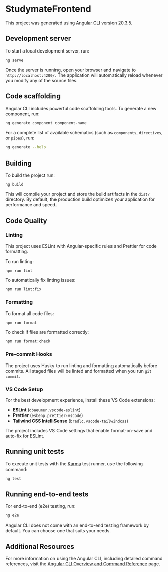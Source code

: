 # StudymateFrontend

This project was generated using [Angular CLI](https://github.com/angular/angular-cli) version 20.3.5.

## Development server

To start a local development server, run:

```bash
ng serve
```

Once the server is running, open your browser and navigate to `http://localhost:4200/`. The application will automatically reload whenever you modify any of the source files.

## Code scaffolding

Angular CLI includes powerful code scaffolding tools. To generate a new component, run:

```bash
ng generate component component-name
```

For a complete list of available schematics (such as `components`, `directives`, or `pipes`), run:

```bash
ng generate --help
```

## Building

To build the project run:

```bash
ng build
```

This will compile your project and store the build artifacts in the `dist/` directory. By default, the production build optimizes your application for performance and speed.

## Code Quality

### Linting

This project uses ESLint with Angular-specific rules and Prettier for code formatting.

To run linting:
```bash
npm run lint
```

To automatically fix linting issues:
```bash
npm run lint:fix
```

### Formatting

To format all code files:
```bash
npm run format
```

To check if files are formatted correctly:
```bash
npm run format:check
```

### Pre-commit Hooks

The project uses Husky to run linting and formatting automatically before commits. All staged files will be linted and formatted when you run `git commit`.

### VS Code Setup

For the best development experience, install these VS Code extensions:
- **ESLint** (`dbaeumer.vscode-eslint`)
- **Prettier** (`esbenp.prettier-vscode`)
- **Tailwind CSS IntelliSense** (`bradlc.vscode-tailwindcss`)

The project includes VS Code settings that enable format-on-save and auto-fix for ESLint.

## Running unit tests

To execute unit tests with the [Karma](https://karma-runner.github.io) test runner, use the following command:

```bash
ng test
```

## Running end-to-end tests

For end-to-end (e2e) testing, run:

```bash
ng e2e
```

Angular CLI does not come with an end-to-end testing framework by default. You can choose one that suits your needs.

## Additional Resources

For more information on using the Angular CLI, including detailed command references, visit the [Angular CLI Overview and Command Reference](https://angular.dev/tools/cli) page.
